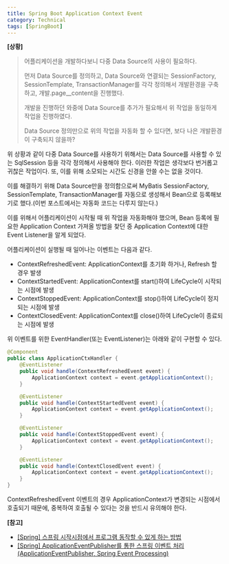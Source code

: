 ```yaml
---
title: Spring Boot Application Context Event
category: Technical
tags: [SpringBoot]
---
```


**[상황]**
>어플리케이션을 개발하다보니 다중 Data Source의 사용이 필요하다. 
>
>먼저 Data Source를 정의하고, Data Source와 연결되는 SessionFactory, SessionTemplate, TransactionManager를
>각각 정의해서 개발환경을 구축하고, 개발.page__content을 진행했다.
>
>개발을 진행하던 와중에 Data Source를 추가가 필요해서 위 작업을 동일하게 작업을 진행하였다.
>
>Data Source 정의만으로 위의 작업을 자동화 할 수 있다면, 보다 나은 개발환경이 구축되지 않을까?

위 상황과 같이 다중 Data Source를 사용하기 위해서는 Data Source를 사용할 수 있는 SqlSession 등을 
각각 정의해서 사용해야 한다. 이러한 작업은 생각보다 번거롭고 귀찮은 작업이다. 또, 이를 위해 
소모되는 시간도 신경을 안쓸 수는 없을 것이다.

이를 해결하기 위해 Data Source만을 정의함으로써 MyBatis SessionFactory, SessionTemplate, 
TransactionManager를 자동으로 생성해서 Bean으로 등록해보기로 했다.(이번 포스트에서는 자동화 코드는 다루지 않는다.)

이를 위해서 어플리케이션이 시작될 때 위 작업을 자동화해야 했으며, Bean 등록에 필요한 
Application Context 가져올 방법을 찾던 중 Application Context에 대한 Event Listener을 알게 되었다.

어플리케이션이 실행될 때 일어나는 이벤트는 다음과 같다.
* ContextRefreshedEvent: ApplicationContext를 초기화 하거나, Refresh 할 경우 발생
* ContextStartedEvent: ApplicationContext를 start()하여 LifeCycle이 시작되는 시점에 발생
* ContextStoppedEvent: ApplicationContext를 stop()하여 LifeCycle이 정지되는 시점에 발생
* ContextClosedEvent: ApplicationContext를 close()하여 LifeCycle이 종료되는 시점에 발생

위 이벤트를 위한 EventHandler(또는 EventListener)는 아래와 같이 구현할 수 있다.
```java
@Component
public class ApplicationCtxHandler {
    @EventListener
    public void handle(ContextRefreshedEvent event) {
        ApplicationContext context = event.getApplicationContext();
    }

    @EventListener
    public void handle(ContextStartedEvent event) {
        ApplicationContext context = event.getApplicationContext();
    }

    @EventListener
    public void handle(ContextStoppedEvent event) {
        ApplicationContext context = event.getApplicationContext();
    }

    @EventListener
    public void handle(ContextClosedEvent event) {
        ApplicationContext context = event.getApplicationContext();
    }
}
```

ContextRefreshedEvent 이벤트의 경우 ApplicationContext가 변경되는 시점에서 호출되기 때문에,
중복하여 호출될 수 있다는 것을 반드시 유의해야 한다.

**[참고]**
* [[Spring] 스프링 시작시점에서 프로그램 동작할 수 있게 하는 방법](https://yuien.tistory.com/entry/%EC%8A%A4%ED%94%84%EB%A7%81-%EC%8B%9C%EC%9E%91%EC%8B%9C%EC%A0%90%EC%97%90%EC%84%9C-%ED%94%84%EB%A1%9C%EA%B7%B8%EB%9E%A8-%EB%8F%99%EC%9E%91%ED%95%A0-%EC%88%98-%EC%9E%88%EA%B2%8C-%ED%95%98%EB%8A%94-%EB%B0%A9%EB%B2%95)
* [[Spring] ApplicationEventPublisher를 통한 스프링 이벤트 처리(ApplicationEventPublisher, Spring Event Processing)](https://engkimbs.tistory.com/718)